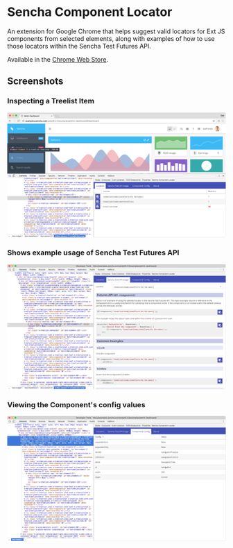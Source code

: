 # Sencha Component Locator

An extension for Google Chrome that helps suggest valid locators for Ext JS components from selected elements, along 
with examples of how to use those locators within the Sencha Test Futures API.

Available in the [Chrome Web Store](https://chrome.google.com/webstore/detail/sencha-component-locator/facapfmceabacjkjhjfjoaimoopiakdl).

## Screenshots

### Inspecting a Treelist Item

![Button](screenshots/InspectTreeItem.png)

### Shows example usage of Sencha Test Futures API

![Button](screenshots/ApiUsage.png)

### Viewing the Component's config values

![Button](screenshots/ComponentConfig.png)